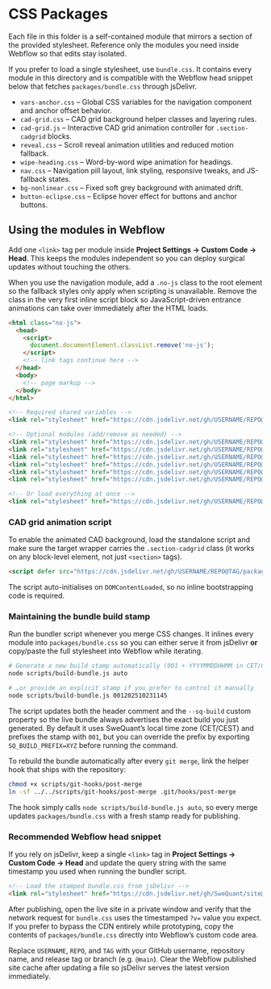 # CSS Packages

Each file in this folder is a self-contained module that mirrors a section of the provided stylesheet. Reference only the modules you need inside Webflow so that edits stay isolated.

If you prefer to load a single stylesheet, use `bundle.css`. It contains every module in this directory and is compatible with the Webflow head snippet below that fetches `packages/bundle.css` through jsDelivr.

- `vars-anchor.css` – Global CSS variables for the navigation component and anchor offset behavior.
- `cad-grid.css` – CAD grid background helper classes and layering rules.
- `cad-grid.js` – Interactive CAD grid animation controller for `.section-cadgrid` blocks.
- `reveal.css` – Scroll reveal animation utilities and reduced motion fallback.
- `wipe-heading.css` – Word-by-word wipe animation for headings.
- `nav.css` – Navigation pill layout, link styling, responsive tweaks, and JS-fallback states.
- `bg-nonlinear.css` – Fixed soft grey background with animated drift.
- `button-eclipse.css` – Eclipse hover effect for buttons and anchor buttons.

## Using the modules in Webflow

Add one `<link>` tag per module inside **Project Settings → Custom Code → Head**. This keeps the modules independent so you can deploy surgical updates without touching the others.

When you use the navigation module, add a `.no-js` class to the root element so the fallback styles only apply when scripting is unavailable. Remove the class in the very first inline script block so JavaScript-driven entrance animations can take over immediately after the HTML loads.

```html
<html class="no-js">
  <head>
    <script>
      document.documentElement.classList.remove('no-js');
    </script>
    <!-- link tags continue here -->
  </head>
  <body>
    <!-- page markup -->
  </body>
</html>
```

```html
<!-- Required shared variables -->
<link rel="stylesheet" href="https://cdn.jsdelivr.net/gh/USERNAME/REPO@TAG/packages/vars-anchor.css" />

<!-- Optional modules (add/remove as needed) -->
<link rel="stylesheet" href="https://cdn.jsdelivr.net/gh/USERNAME/REPO@TAG/packages/nav.css" />
<link rel="stylesheet" href="https://cdn.jsdelivr.net/gh/USERNAME/REPO@TAG/packages/cad-grid.css" />
<link rel="stylesheet" href="https://cdn.jsdelivr.net/gh/USERNAME/REPO@TAG/packages/bg-nonlinear.css" />
<link rel="stylesheet" href="https://cdn.jsdelivr.net/gh/USERNAME/REPO@TAG/packages/reveal.css" />
<link rel="stylesheet" href="https://cdn.jsdelivr.net/gh/USERNAME/REPO@TAG/packages/wipe-heading.css" />
<link rel="stylesheet" href="https://cdn.jsdelivr.net/gh/USERNAME/REPO@TAG/packages/button-eclipse.css" />

<!-- Or load everything at once -->
<link rel="stylesheet" href="https://cdn.jsdelivr.net/gh/USERNAME/REPO@TAG/packages/bundle.css" />
```

### CAD grid animation script

To enable the animated CAD background, load the standalone script and make sure the target wrapper carries the `.section-cadgrid` class (it works on any block-level element, not just `<section>` tags).

```html
<script defer src="https://cdn.jsdelivr.net/gh/USERNAME/REPO@TAG/packages/cad-grid.js"></script>
```

The script auto-initialises on `DOMContentLoaded`, so no inline bootstrapping code is required.

### Maintaining the bundle build stamp

Run the bundler script whenever you merge CSS changes. It inlines every module into `packages/bundle.css` so you can either serve it from jsDelivr **or** copy/paste the full stylesheet into Webflow while iterating.

```bash
# Generate a new build stamp automatically (001 + YYYYMMDDHHMM in CET/CEST)
node scripts/build-bundle.js auto

# …or provide an explicit stamp if you prefer to control it manually
node scripts/build-bundle.js 001202510231145
```

The script updates both the header comment and the `--sq-build` custom property so the live bundle always advertises the exact build you just generated. By default it uses SweQuant’s local time zone (CET/CEST) and prefixes the stamp with `001`, but you can override the prefix by exporting `SQ_BUILD_PREFIX=XYZ` before running the command.

To rebuild the bundle automatically after every `git merge`, link the helper hook that ships with the repository:

```bash
chmod +x scripts/git-hooks/post-merge
ln -sf ../../scripts/git-hooks/post-merge .git/hooks/post-merge
```

The hook simply calls `node scripts/build-bundle.js auto`, so every merge updates `packages/bundle.css` with a fresh stamp ready for publishing.

### Recommended Webflow head snippet

If you rely on jsDelivr, keep a single `<link>` tag in **Project Settings → Custom Code → Head** and update the query string with the same timestamp you used when running the bundler script.

```html
<!-- Load the stamped bundle.css from jsDelivr -->
<link rel="stylesheet" href="https://cdn.jsdelivr.net/gh/SweQuant/site@main/packages/bundle.css?v=202509181456" />
```

After publishing, open the live site in a private window and verify that the network request for `bundle.css` uses the timestamped `?v=` value you expect. If you prefer to bypass the CDN entirely while prototyping, copy the contents of `packages/bundle.css` directly into Webflow’s custom code area.

Replace `USERNAME`, `REPO`, and `TAG` with your GitHub username, repository name, and release tag or branch (e.g. `@main`). Clear the Webflow published site cache after updating a file so jsDelivr serves the latest version immediately.
